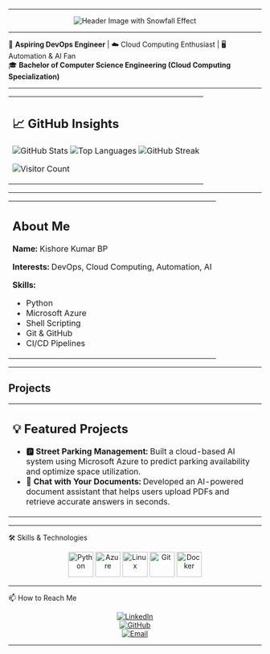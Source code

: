<!-- Dynamic Header with Snow Effect
<p align="center">
  <img src="https://capsule-render.vercel.app/api?text=Hello,+I'm+Kishore!&animation=fadeIn&type=waving&color=gradient&height=100" alt="Header Image"/>
</p>
-->
---

<p align="center">
  <img src="https://capsule-render.vercel.app/api?type=waving&color=gradient&height=100&section=header&text=Hello,+It's+Kishore!&fontSize=40&animation=fadeIn&theme=snow" alt="Header Image with Snowfall Effect"/>
</p>

---
<!-- # Hi, I'm **Kishore Kumar BP** 👋 -->

🚀 **Aspiring DevOps Engineer** | ☁️ Cloud Computing Enthusiast | 🖥️ Automation & AI Fan  
🎓 **Bachelor of Computer Science Engineering (Cloud Computing Specialization)**  

---

<div align="center">
  <table>
    <tr>
      <td>
        <h2>📈 GitHub Insights</h2>
        <p>          
          <img src="https://github-readme-stats.vercel.app/api?username=kishore-2&show_icons=true&theme=radical" alt="GitHub Stats"/>
          <img src="https://github-readme-stats.vercel.app/api/top-langs/?username=kishore-2&layout=compact&theme=radical" alt="Top Languages"/>
          <img src="https://github-readme-streak-stats.herokuapp.com/?user=kishore-2&theme=radical" alt="GitHub Streak"/>          
        </p>
         <p>
          <img src="https://hits.seeyoufarm.com/api/count/incr/badge.svg?url=https://github.com/kishore-2&title=Profile%20Views" alt="Visitor Count"/>
        </p>
      </td>
    </tr>
  </table>
</div>

---

<div align="center">
  <table>
    <tr>
      <td>
        <h2>About Me</h2>
        <p><strong>Name:</strong> Kishore Kumar BP</p>
        <p><strong>Interests:</strong> DevOps, Cloud Computing, Automation, AI</p>
        <p><strong>Skills:</strong></p>
        <ul>
          <li>Python</li>
          <li>Microsoft Azure</li>
          <li>Shell Scripting</li>
          <li>Git & GitHub</li>
          <li>CI/CD Pipelines</li>
        </ul>
      </td>
    </tr>
  </table>
</div>

---

## Projects
<div align="center">
  <table>
    <tr>
      <td>
        <h2>💡 Featured Projects</h2>
        <ul>
          <li><strong>🅿️ Street Parking Management:</strong> Built a cloud-based AI system using Microsoft Azure to predict parking availability and optimize space utilization.</li>
          <li><strong>📄 Chat with Your Documents:</strong> Developed an AI-powered document assistant that helps users upload PDFs and retrieve accurate answers in seconds.</li>
        </ul>
      </td>
    </tr>
  </table>
</div>

<!--
## 🔍 About Me

```yaml
Name: Kishore Kumar BP
Interests: DevOps, Cloud Computing, Automation, AI
Skills:
  - Python
  - Microsoft Azure
  - Shell Scripting
  - Git & GitHub
  - CI/CD Pipelines
```

## 🚀 Projects
```bash
🔹 [Street Parking Management]
🏙️ Built a cloud-based AI system using Microsoft Azure to predict parking availability and optimize space utilization.

🔹 📄 Chat with Your Documents
📚 Developed an AI-powered document assistant that helps users upload PDFs and retrieve accurate answers in seconds.
```
-->

---

🛠 Skills & Technologies

<p align="center"> <img src="https://cdn.jsdelivr.net/gh/devicons/devicon/icons/python/python-original.svg" alt="Python" width="50" height="50"/> <img src="https://cdn.jsdelivr.net/gh/devicons/devicon/icons/azure/azure-original.svg" alt="Azure" width="50" height="50"/> <img src="https://cdn.jsdelivr.net/gh/devicons/devicon/icons/linux/linux-original.svg" alt="Linux" width="50" height="50"/> <img src="https://cdn.jsdelivr.net/gh/devicons/devicon/icons/git/git-original.svg" alt="Git" width="50" height="50"/> <img src="https://cdn.jsdelivr.net/gh/devicons/devicon/icons/docker/docker-original.svg" alt="Docker" width="50" height="50"/> </p>

<!--
📊 GitHub Stats

<p align="center"> <img src="https://github-readme-stats.vercel.app/api?username=kishore-2&show_icons=true&theme=radical" alt="GitHub Stats"/> <img src="https://github-readme-stats.vercel.app/api/top-langs/?username=kishore-2&layout=compact&theme=radical" alt="Top Languages"/> </p>
-->

---

📫 How to Reach Me

<p align="center">
<a href="https://www.linkedin.com/in/kkbp/"> <img src="https://img.shields.io/badge/LinkedIn-in/kkbp-blue?style=for-the-badge&logo=Linkedin" alt="LinkedIn"/> </a> <br>
<a href="https://github.com/kishore-2/"> <img src="https://img.shields.io/badge/GitHub-kishore--2-181717?style=for-the-badge&logo=github" alt="GitHub"/> </a> <br>
<a href="mailto:kishorekumarbpk@gmail.com"> <img src="https://img.shields.io/badge/Email-kishorekumarbpk@gmail.com-c14438?style=for-the-badge&logo=Gmail&logoColor=white" alt="Email"/> </a>
</p> 

---

